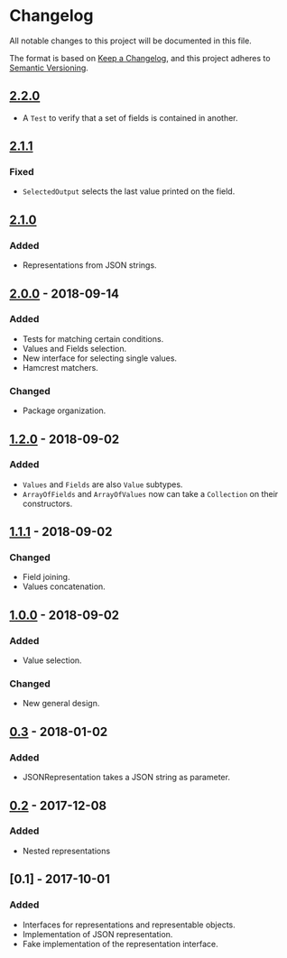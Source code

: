 # Changelog
All notable changes to this project will be documented in this file.

The format is based on [Keep a Changelog](https://keepachangelog.com/en/1.0.0/),
and this project adheres to [Semantic Versioning](https://semver.org/spec/v2.0.0.html).

## [2.2.0]
- A `Test` to verify that a set of fields is contained in another.

## [2.1.1]
### Fixed
- `SelectedOutput` selects the last value printed on the field.

## [2.1.0]
### Added
- Representations from JSON strings.

## [2.0.0] - 2018-09-14
### Added
- Tests for matching certain conditions.
- Values and Fields selection.
- New interface for selecting single values.
- Hamcrest matchers.

### Changed
- Package organization.

## [1.2.0] - 2018-09-02
### Added
- `Values` and `Fields` are also `Value` subtypes.
- `ArrayOfFields` and `ArrayOfValues` now can take a `Collection` on their constructors.

## [1.1.1] - 2018-09-02
### Changed
- Field joining.
- Values concatenation.

## [1.0.0] - 2018-09-02
### Added
- Value selection.

### Changed
- New general design.

## [0.3] - 2018-01-02
### Added
- JSONRepresentation takes a JSON string as parameter.

## [0.2] - 2017-12-08
### Added
- Nested representations

## [0.1] - 2017-10-01
### Added
- Interfaces for representations and representable objects.
- Implementation of JSON representation.
- Fake implementation of the representation interface.

[2.2.0]: https://github.com/pdacostaporto/representations/compare/2.1.1...2.2.0
[2.1.1]: https://github.com/pdacostaporto/representations/compare/2.1.0...2.1.1
[2.1.0]: https://github.com/pdacostaporto/representations/compare/2.0.0...2.1.0
[2.0.0]: https://github.com/pdacostaporto/representations/compare/1.2.0...2.0.0
[1.2.0]: https://github.com/pdacostaporto/representations/compare/1.1.1...1.2.0
[1.1.1]: https://github.com/pdacostaporto/representations/compare/1.0.0...1.1.1
[1.0.0]: https://github.com/pdacostaporto/representations/compare/0.3...1.0.0
[0.3]: https://github.com/pdacostaporto/representations/compare/0.2...0.3
[0.2]: https://github.com/pdacostaporto/representations/compare/0.1...0.2
